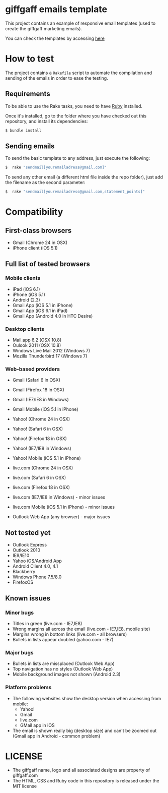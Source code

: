 # giffgaff emails template

This project contains an example of responsive email templates (used to create the giffgaff marketing emails).

You can check the templates by accessing [here](http://rafeca.com/email-templates)

# How to test

The project contains a `Rakefile` script to automate the compilation and sending of the emails
in order to ease the testing.

## Requirements

To be able to use the Rake tasks, you need to have [Ruby](http://www.ruby-lang.org/) installed.

Once it's installed, go to the folder where you have checked out this repository, and install its dependencies:

```bash
$ bundle install
```

## Sending emails

To send the basic template to any address, just execute the following:

```bash
$  rake "sendmail[youremailadress@gmail.com]"
```

To send any other email (a different html file inside the repo folder), just add the filename as the second parameter:

```bash
$  rake "sendmail[youremailadress@gmail.com,statement_points]"
```

# Compatibility

## First-class browsers

* Gmail (Chrome 24 in OSX)
* iPhone client (iOS 5.1)

## Full list of tested browsers

### Mobile clients

* iPad (iOS 6.1)
* iPhone (iOS 5.1)
* Android (2.3)
* Gmail App (iOS 5.1 in iPhone)
* Gmail App (iOS 6.1 in iPad)
* Gmail App (Android 4.0 in HTC Desire)

### Desktop clients

* Mail.app 6.2 (OSX 10.8)
* Oulook 2011 (OSX 10.8)
* Windows Live Mail 2012 (Windows 7)
* Mozilla Thunderbird 17 (Windows 7)

### Web-based providers

* Gmail (Safari 6 in OSX)
* Gmail (Firefox 18 in OSX)
* Gmail (IE7/IE8 in Windows)
* Gmail Mobile (iOS 5.1 in iPhone)
* Yahoo! (Chrome 24 in OSX)
* Yahoo! (Safari 6 in OSX)
* Yahoo! (Firefox 18 in OSX)
* Yahoo! (IE7/IE8 in Windows)
* Yahoo! Mobile (iOS 5.1 in iPhone)
* live.com (Chrome 24 in OSX)
* live.com (Safari 6 in OSX)
* live.com (Firefox 18 in OSX)
* live.com (IE7/IE8 in Windows) - minor issues
* live.com Mobile (iOS 5.1 in iPhone) - minor issues

* Outlook Web App (any browser) - major issues

## Not tested yet

* Outlook Express
* Outlook 2010
* IE9/IE10
* Yahoo iOS/Android App
* Android Client 4.0, 4.1
* Blackberry
* Windows Phone 7.5/8.0
* FirefoxOS

## Known issues

### Minor bugs

- Titles in green (live.com - IE7,IE8)
- Wrong margins all across the email (live.com - IE7,IE8, mobile site)
- Margins wrong in bottom links (live.com - all browsers)
- Bullets in lists appear doubled (yahoo.com - IE7)

### Major bugs

- Bullets in lists are missplaced (Outlook Web App)
- Top navigation has no styles (Outlook Web App)
- Mobile background images not shown (Android 2.3)

### Platform problems

- The following websites show the desktop version when accessing from mobile:
  * Yahoo!
  * Gmail
  * live.com
  * GMail app in iOS
- The email is shown really big (desktop size) and can't be zoomed out (Gmail app in Android - common problem)

# LICENSE

* The giffgaff name, logo and all associated designs are property of giffgaff.com
* The HTML, CSS and Ruby code in this repository is released under the MIT license